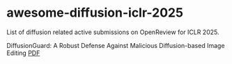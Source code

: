 # awesome-diffusion-iclr-2025
List of diffusion related active submissions on OpenReview for ICLR 2025.

DiffusionGuard: A Robust Defense Against Malicious Diffusion-based Image Editing [PDF](https://openreview.net/attachment?id=0whx8MhysK&name=pdf)

